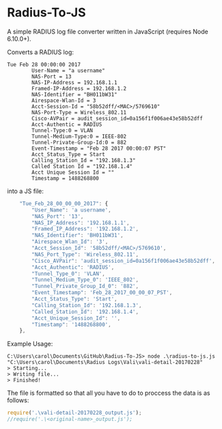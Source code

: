 # Radius-To-JS

A simple RADIUS log file converter written in JavaScript (requires Node 6.10.0+).

Converts a RADIUS log:
```
Tue Feb 28 00:00:00 2017
		User-Name = "a username"
		NAS-Port = 13
		NAS-IP-Address = 192.168.1.1
		Framed-IP-Address = 192.168.1.2
		NAS-Identifier = "BH011bW31"
		Airespace-Wlan-Id = 3
		Acct-Session-Id = "58b52dff/<MAC>/5769610"
		NAS-Port-Type = Wireless_802.11
		Cisco-AVPair = audit_session_id=0a156f1f006ae43e58b52dff
		Acct-Authentic = RADIUS
		Tunnel-Type:0 = VLAN
		Tunnel-Medium-Type:0 = IEEE-802
		Tunnel-Private-Group-Id:0 = 882
		Event-Timestamp = "Feb 28 2017 00:00:07 PST"
		Acct_Status_Type = Start
		Calling_Station_Id = "192.168.1.3"
		Called Station Id = "192.168.1.4"
		Acct Unique Session Id = ""
	    Timestamp = 1488268800
```
into a JS file:
```javascript
	"Tue_Feb_28_00_00_00_2017": {
		"User_Name": 'a username',
		"NAS_Port": '13',
		"NAS_IP_Address": '192.168.1.1',
		"Framed_IP_Address": '192.168.1.2',
		"NAS_Identifier": 'BH011bW31',
		"Airespace_Wlan_Id": '3',
		"Acct_Session_Id": '58b52dff/<MAC>/5769610',
		"NAS_Port_Type": 'Wireless_802.11',
		"Cisco_AVPair": 'audit_session_id=0a156f1f006ae43e58b52dff',
		"Acct_Authentic": 'RADIUS',
		"Tunnel_Type_0": 'VLAN',
		"Tunnel_Medium_Type_0": 'IEEE_802',
		"Tunnel_Private_Group_Id_0": '882',
		"Event_Timestamp": 'Feb_28_2017_00_00_07_PST',
		"Acct_Status_Type": 'Start',
		"Calling_Station_Id": '192.168.1.3',
		"Called_Station_Id": '192.168.1.4',
		"Acct_Unique_Session_Id": '',
		"Timestamp": '1488268800',
	},
```
  
Example Usage:

```
C:\Users\carol\Documents\GitHub\Radius-To-JS> node .\radius-to-js.js "C:\Users\carol\Documents\Radius Logs\Vali\vali-detail-20170228"
> Starting...
> Writing file...
> Finished!
```

The file is formatted so that all you have to do to proccess the data is as follows:
```javascript
require('.\vali-detail-20170228_output.js');
//require('.\<original-name>_output.js');
```
